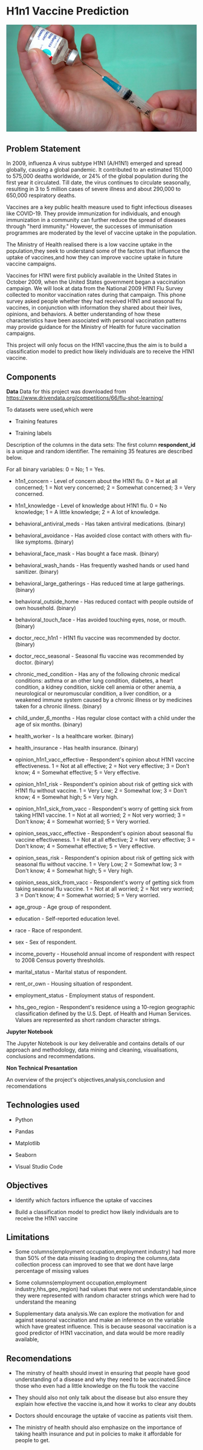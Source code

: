 # H1n1 Vaccine Prediction

![Picture of a vaccine](https://github.com/E-Juliet/Phase_3_project/blob/main/vaccine.jpg)

## Problem Statement

In 2009, influenza A virus subtype H1N1 (A/H1N1) emerged and spread globally, causing a global pandemic. It contributed to an estimated 151,000 to 575,000 deaths worldwide, or 24% of the global population during the first year it circulated. Till date, the virus continues to circulate seasonally, resulting in 3 to 5 million cases of severe illness and about 290,000 to 650,000 respiratory deaths. 

Vaccines are a key public health measure used to fight infectious diseases like COVID-19. They provide immunization for individuals, and enough immunization in a community can further reduce the spread of diseases through "herd immunity." However, the successes of immunisation programmes are moderated by the level of vaccine uptake in the population. 

The Ministry of Health realised there is a low vaccine uptake in the population,they seek to understand some of the factors that influence the uptake of vaccines,and how they can improve vaccine uptake in future vaccine campaigns.

Vaccines for H1N1 were first publicly available in the United States in October 2009, when the United States government began a vaccination campaign. We will look at data from the National 2009 H1N1 Flu Survey collected to monitor vaccination rates during that campaign. This phone survey asked people whether they had received H1N1 and seasonal flu vaccines, in conjunction with information they shared about their lives, opinions, and behaviors. A better understanding of how these characteristics have been associated with personal vaccination patterns may provide guidance for the Ministry of Health for future vaccination campaigns.

This project will only focus on the H1N1 vaccine,thus the aim is to build a classification model to predict how likely individuals are to receive the H1N1 vaccine.

## Components

__Data__
Data for this project was downloaded from https://www.drivendata.org/competitions/66/flu-shot-learning/

To datasets were used,which were

* Training features 

* Training labels

Description of the columns in the data sets:
The first column __respondent_id__ is a unique and random identifier. The remaining 35 features are described below.

For all binary variables: 0 = No; 1 = Yes.

* h1n1_concern - Level of concern about the H1N1 flu.
0 = Not at all concerned; 1 = Not very concerned; 2 = Somewhat concerned; 3 = Very concerned.

* h1n1_knowledge - Level of knowledge about H1N1 flu.
0 = No knowledge; 1 = A little knowledge; 2 = A lot of knowledge.

* behavioral_antiviral_meds - Has taken antiviral medications. (binary)

* behavioral_avoidance - Has avoided close contact with others with flu-like symptoms. (binary)

* behavioral_face_mask - Has bought a face mask. (binary)

* behavioral_wash_hands - Has frequently washed hands or used hand sanitizer. (binary)

* behavioral_large_gatherings - Has reduced time at large gatherings. (binary)

* behavioral_outside_home - Has reduced contact with people outside of own household. (binary)

* behavioral_touch_face - Has avoided touching eyes, nose, or mouth. (binary)

* doctor_recc_h1n1 - H1N1 flu vaccine was recommended by doctor. (binary)

* doctor_recc_seasonal - Seasonal flu vaccine was recommended by doctor. (binary)

* chronic_med_condition - Has any of the following chronic medical conditions: asthma or an other lung condition, diabetes, a heart condition, a kidney condition, sickle cell anemia or other anemia, a neurological or neuromuscular condition, a liver condition, or a weakened immune system caused by a chronic illness or by medicines taken for a chronic illness. (binary)

* child_under_6_months - Has regular close contact with a child under the age of six months. (binary)

* health_worker - Is a healthcare worker. (binary)

* health_insurance - Has health insurance. (binary)

* opinion_h1n1_vacc_effective - Respondent's opinion about H1N1 vaccine effectiveness.
1 = Not at all effective; 2 = Not very effective; 3 = Don't know; 4 = Somewhat effective; 5 = Very effective.

* opinion_h1n1_risk - Respondent's opinion about risk of getting sick with H1N1 flu without vaccine.
1 = Very Low; 2 = Somewhat low; 3 = Don't know; 4 = Somewhat high; 5 = Very high.

* opinion_h1n1_sick_from_vacc - Respondent's worry of getting sick from taking H1N1 vaccine.
1 = Not at all worried; 2 = Not very worried; 3 = Don't know; 4 = Somewhat worried; 5 = Very worried.

* opinion_seas_vacc_effective - Respondent's opinion about seasonal flu vaccine effectiveness.
1 = Not at all effective; 2 = Not very effective; 3 = Don't know; 4 = Somewhat effective; 5 = Very effective.

* opinion_seas_risk - Respondent's opinion about risk of getting sick with seasonal flu without vaccine.
1 = Very Low; 2 = Somewhat low; 3 = Don't know; 4 = Somewhat high; 5 = Very high.

* opinion_seas_sick_from_vacc - Respondent's worry of getting sick from taking seasonal flu vaccine.
1 = Not at all worried; 2 = Not very worried; 3 = Don't know; 4 = Somewhat worried; 5 = Very worried.

* age_group - Age group of respondent.

* education - Self-reported education level.

* race - Race of respondent.

* sex - Sex of respondent.

* income_poverty - Household annual income of respondent with respect to 2008 Census poverty thresholds.

* marital_status - Marital status of respondent.

* rent_or_own - Housing situation of respondent.

* employment_status - Employment status of respondent.

* hhs_geo_region - Respondent's residence using a 10-region geographic classification defined by the U.S. Dept. of Health and Human Services. Values are represented as short random character strings.

__Jupyter Notebook__

The Jupyter Notebook is our key deliverable and contains details of our approach and methodology, data mining and cleaning, visualisations, conclusions and recommendations.

__Non Technical Presantation__

An overview of the project's objectives,analysis,conclusion and recomendations

## Technologies used

* Python

* Pandas

* Matplotlib

* Seaborn

* Visual Studio Code

## Objectives

* Identify which factors influence the uptake of vaccines

* Build a classification model to predict how likely individuals are to receive the H1N1 vaccine

## Limitations

* Some columns(employment occupation,employment industry) had more than 50% of the data missing leading to droping the columns,data collection process can improved to see that we dont have large percentage of missing values

* Some columns(employment occupation,employment industry,hhs_geo_region) had values that were not understandable,since they were represented with random character strings which were had to understand the meaning

* Supplementary data analysis.We can explore the motivation for and against seasonal vaccination and make an inference on the variable which have greatest influence. This is because seasonal vaccination is a good predictor of H1N1 vaccination, and data would be more readily available,

## Recomendations

* The minstry of health should invest in ensuring that people have good understanding of a disease and why they need to be vaccinated.Since those who even had a little knowledge on the flu took the vaccine

* They should also not only talk about the disease but also ensure they explain how efective the vaccine is,and how it works to clear any doubts

* Doctors should encourage the uptake of vaccine as patients visit them.

* The ministry of health should also emphasize on the importance of taking health insurance and put in policies to make it affordable for people to get.


